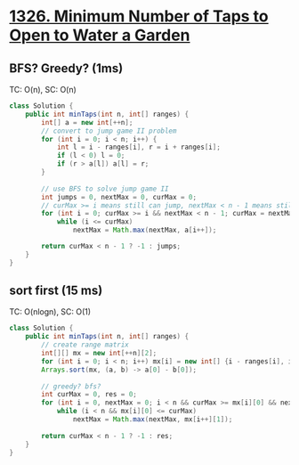 # [1326. Minimum Number of Taps to Open to Water a Garden](https://leetcode.com/problems/minimum-number-of-taps-to-open-to-water-a-garden/submissions/)

## BFS? Greedy? (1ms)
TC: O(n), SC: O(n)
```java
class Solution {
    public int minTaps(int n, int[] ranges) {
        int[] a = new int[++n];
        // convert to jump game II problem
        for (int i = 0; i < n; i++) {
            int l = i - ranges[i], r = i + ranges[i];
            if (l < 0) l = 0;
            if (r > a[l]) a[l] = r;
        }
        
        // use BFS to solve jump game II
        int jumps = 0, nextMax = 0, curMax = 0;
        // curMax >= i means still can jump, nextMax < n - 1 means still need jump
        for (int i = 0; curMax >= i && nextMax < n - 1; curMax = nextMax, jumps++)
            while (i <= curMax)
                nextMax = Math.max(nextMax, a[i++]);

        return curMax < n - 1 ? -1 : jumps;
    }
}
```

## sort first (15 ms)
TC: O(nlogn), SC: O(1)
```java
class Solution {
    public int minTaps(int n, int[] ranges) {
        // create range matrix
        int[][] mx = new int[++n][2];
        for (int i = 0; i < n; i++) mx[i] = new int[] {i - ranges[i], i + ranges[i]};
        Arrays.sort(mx, (a, b) -> a[0] - b[0]);
        
        // greedy? bfs?
        int curMax = 0, res = 0;
        for (int i = 0, nextMax = 0; i < n && curMax >= mx[i][0] && nextMax < n - 1; res++, curMax = nextMax)
            while (i < n && mx[i][0] <= curMax)
                nextMax = Math.max(nextMax, mx[i++][1]);
        
        return curMax < n - 1 ? -1 : res;
    }
}
```